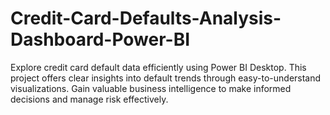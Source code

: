 # Credit-Card-Defaults-Analysis-Dashboard-Power-BI
Explore credit card default data efficiently using Power BI Desktop. This project offers clear insights into default trends through easy-to-understand visualizations. Gain valuable business intelligence to make informed decisions and manage risk effectively.
